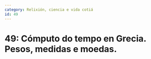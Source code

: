 ```yaml
---
category: Relixión, ciencia e vida cotiá
id: 49
---
```


# 49: Cómputo do tempo en Grecia. Pesos, medidas e moedas.
